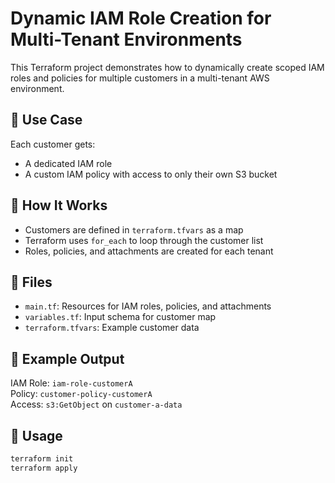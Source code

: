 # Dynamic IAM Role Creation for Multi-Tenant Environments

This Terraform project demonstrates how to dynamically create scoped IAM roles and policies for multiple customers in a multi-tenant AWS environment.

## 🔧 Use Case
Each customer gets:
- A dedicated IAM role
- A custom IAM policy with access to only their own S3 bucket

## 📂 How It Works
- Customers are defined in `terraform.tfvars` as a map
- Terraform uses `for_each` to loop through the customer list
- Roles, policies, and attachments are created for each tenant

## 📁 Files
- `main.tf`: Resources for IAM roles, policies, and attachments
- `variables.tf`: Input schema for customer map
- `terraform.tfvars`: Example customer data

## 🚀 Example Output
IAM Role: `iam-role-customerA`  
Policy: `customer-policy-customerA`  
Access: `s3:GetObject` on `customer-a-data`

## 🧪 Usage
```bash
terraform init
terraform apply
